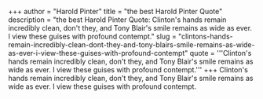 +++
author = "Harold Pinter"
title = "the best Harold Pinter Quote"
description = "the best Harold Pinter Quote: Clinton's hands remain incredibly clean, don't they, and Tony Blair's smile remains as wide as ever. I view these guises with profound contempt."
slug = "clintons-hands-remain-incredibly-clean-dont-they-and-tony-blairs-smile-remains-as-wide-as-ever-i-view-these-guises-with-profound-contempt"
quote = '''Clinton's hands remain incredibly clean, don't they, and Tony Blair's smile remains as wide as ever. I view these guises with profound contempt.'''
+++
Clinton's hands remain incredibly clean, don't they, and Tony Blair's smile remains as wide as ever. I view these guises with profound contempt.
